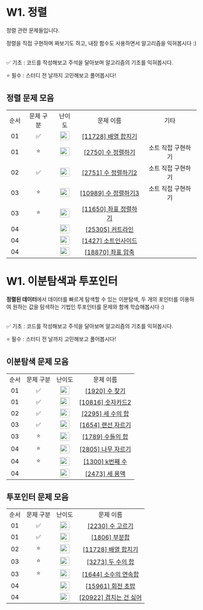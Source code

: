 # W1. 정렬

정렬 관련 문제들입니다. 

정렬을 직접 구현하며 짜보기도 하고, 내장 함수도 사용하면서 알고리즘을 익혀봅시다 :)

 <br/>
✅ 기초 : 코드를 작성해보고 주석을 달아보며 알고리즘의 기초를 익혀봅시다.

⭐ 필수 : 스터디 전 날까지 고민해보고 풀어봅시다!
 <br/>

## 정렬 문제 모음

<table>
<tbody>
<tr>
<td align="center">순서</td>
<td align="center">문제 구분</td>
<td align="center">난이도</td>
<td align="center">문제 이름</td>
<td align="center">기타</td>
</tr>
<tr>
<td align="center">01</td>
<td align="center">✅</td>
<td align="center"><img src="https://d2gd6pc034wcta.cloudfront.net/tier/6.svg" width="25px" height="23px" /></td>
<td align="center"><a href="https://www.acmicpc.net/problem/11728">[11728] 배열 합치기</a></td>
<td align="center"></td>
</tr>
<tr>
<td align="center">01</td>
<td align="center">⭐</td>
<td align="center"><img src="https://d2gd6pc034wcta.cloudfront.net/tier/4.svg" width="25px" height="23px" /></td>
<td align="center"><a href="https://www.acmicpc.net/problem/2750">[2750] 수 정렬하기</a></td>
<td align="center">소트 직접 구현하기</td>
</tr>
<tr>
<td align="center">02</td>
<td align="center">✅</td>
<td align="center"><img src="https://d2gd6pc034wcta.cloudfront.net/tier/6.svg" width="25px" height="23px" /></td>
<td align="center"><a href="https://www.acmicpc.net/problem/2751">[2751] 수 정렬하기2</a></td>
<td align="center">소트 직접 구현하기</td>
</tr>
<tr>
<td align="center">03</td>
<td align="center">⭐</td>
<td align="center"><img src="https://d2gd6pc034wcta.cloudfront.net/tier/5.svg" width="25px" height="23px" /></td>
<td align="center"><a href="https://www.acmicpc.net/problem/10989">[10989] 수 정렬하기3</a></td>
<td align="center">소트 직접 구현하기</td>
</tr>
<tr>
<td align="center">03</td>
<td align="center">⭐</td>
<td align="center"><img src="https://d2gd6pc034wcta.cloudfront.net/tier/6.svg" width="25px" height="23px" /></td>
<td align="center"><a href="https://www.acmicpc.net/problem/11650">[11650] 좌표 정렬하기</a></td>
<td align="center"></td>
</tr>
<tr>
<td align="center">04</td>
<td align="center">&nbsp;</td>
<td align="center"><img src="https://d2gd6pc034wcta.cloudfront.net/tier/4.svg" width="25px" height="23px" /></td>
<td align="center"><a href="https://www.acmicpc.net/problem/25305">[25305] 커트라인 </a></td>
<td align="center"></td>
</tr>
<tr>
<td align="center">04</td>
<td align="center">&nbsp;</td>
<td align="center"><img src="https://d2gd6pc034wcta.cloudfront.net/tier/6.svg" width="25px" height="23px" /></td>
<td align="center"><a href="https://www.acmicpc.net/problem/1427">[1427] 소트인사이드</a></td>
<td align="center"></td>
</tr>
<tr>
<td align="center">04</td>
<td align="center">&nbsp;</td>
<td align="center"><img src="https://d2gd6pc034wcta.cloudfront.net/tier/9.svg" width="25px" height="23px" /></td>
<td align="center"><a href="https://www.acmicpc.net/problem/18870">[18870] 좌표 압축</a></td>
<td align="center"></td>
</tr>
</tbody>
</table>


# W1. 이분탐색과 투포인터
**정렬된 데이터**에서 데이터를 빠르게 탐색할 수 있는 이분탐색, 두 개의 포인터를 이용하여 원하는 값을 탐색하는 기법인 투포인터를 문제와 함께 학습해봅시다 :)

 <br/>
✅ 기초 : 코드를 작성해보고 주석을 달아보며 알고리즘의 기초를 익혀봅시다.

⭐ 필수 : 스터디 전 날까지 고민해보고 풀어봅시다!
 <br/>

 ## 이분탐색 문제 모음
<table>
<tbody>
<tr>
<td align="center">순서</td>
<td align="center">문제 구분</td>
<td align="center">난이도</td>
<td align="center">문제 이름</td>
</tr>
<tr>
<td align="center">01</td>
<td align="center">✅</td>
<td align="center"><img src="https://d2gd6pc034wcta.cloudfront.net/tier/7.svg" width="25px" height="23px" /></td>
<td align="center"><a href="https://www.acmicpc.net/problem/1920">[1920] 수 찾기</a></td>
</tr>
<tr>
<td align="center">01</td>
<td align="center">✅</td>
<td align="center"><img src="https://d2gd6pc034wcta.cloudfront.net/tier/7.svg" width="25px" height="23px" /></td>
<td align="center"><a href="https://www.acmicpc.net/problem/10816">[10816] 숫자카드2</a></td>
</tr>
<tr>
<td align="center">02</td>
<td align="center">✅</td>
<td align="center"><img src="https://d2gd6pc034wcta.cloudfront.net/tier/12.svg" width="25px" height="23px" /></td>
<td align="center"><a href="https://www.acmicpc.net/problem/2295">[2295] 세 수의 합</a></td>
</tr>
<tr>
<td align="center">03</td>
<td align="center">✅</td>
<td align="center"><img src="https://d2gd6pc034wcta.cloudfront.net/tier/9.svg" width="25px" height="23px" /></td>
<td align="center"><a href="https://www.acmicpc.net/problem/1654">[1654] 랜선 자르기</a></td>
</tr>
<tr>
<td align="center">03</td>
<td align="center">⭐</td>
<td align="center"><img src="https://d2gd6pc034wcta.cloudfront.net/tier/6.svg" width="25px" height="23px" /></td>
<td align="center"><a href="https://www.acmicpc.net/problem/1789">[1789] 수들의 합</a></td>
</tr>
<tr>
<td align="center">04</td>
<td align="center">⭐</td>
<td align="center"><img src="https://d2gd6pc034wcta.cloudfront.net/tier/9.svg" width="25px" height="23px" /></td>
<td align="center"><a href="https://www.acmicpc.net/problem/2805">[2805] 나무 자르기 </a></td>
</tr>
<tr>
<td align="center">04</td>
<td align="center">⭐</td>
<td align="center"><img src="https://d2gd6pc034wcta.cloudfront.net/tier/14.svg" width="25px" height="23px" /></td>
<td align="center"><a href="https://www.acmicpc.net/problem/1300">[1300] k번째 수</a></td>
</tr>
<tr>
<td align="center">04</td>
<td align="center">&nbsp;</td>
<td align="center"><img src="https://d2gd6pc034wcta.cloudfront.net/tier/13.svg" width="25px" height="23px" /></td>
<td align="center"><a href="https://www.acmicpc.net/problem/2473">[2473] 세 용액</a></td>
</tr>
</tbody>
</table>



 ## 투포인터 문제 모음
 <table>
<tbody>
<tr>
<td align="center">순서</td>
<td align="center">문제 구분</td>
<td align="center">난이도</td>
<td align="center">문제 이름</td>
</tr>
<tr>
<td align="center">01</td>
<td align="center">✅</td>
<td align="center"><img src="https://d2gd6pc034wcta.cloudfront.net/tier/11.svg" width="25px" height="23px" /></td>
<td align="center"><a href="https://www.acmicpc.net/problem/2230">[2230] 수 고르기</a></td>
</tr>
<tr>
<td align="center">01</td>
<td align="center">✅</td>
<td align="center"><img src="https://d2gd6pc034wcta.cloudfront.net/tier/12.svg" width="25px" height="23px" /></td>
<td align="center"><a href="https://www.acmicpc.net/problem/1806">[1806] 부분합 </a></td>
</tr>
<tr>
<td align="center">02</td>
<td align="center">⭐</td>
<td align="center"><img src="https://d2gd6pc034wcta.cloudfront.net/tier/6.svg" width="25px" height="23px" /></td>
<td align="center"><a href="https://www.acmicpc.net/problem/11728">[11728] 배열 합치기</a></td>
</tr>
<tr>
<td align="center">03</td>
<td align="center">⭐</td>
<td align="center"><img src="https://d2gd6pc034wcta.cloudfront.net/tier/8.svg" width="25px" height="23px" /></td>
<td align="center"><a href="https://www.acmicpc.net/problem/3273">[3273] 두 수의 합</a></td>
</tr>
<tr>
<td align="center">03</td>
<td align="center">⭐</td>
<td align="center"><img src="https://d2gd6pc034wcta.cloudfront.net/tier/12.svg" width="25px" height="23px" /></td>
<td align="center"><a href="https://www.acmicpc.net/problem/1644">[1644] 소수의 연속합</a></td>
</tr>
<tr>
<td align="center">04</td>
<td align="center"></td>
<td align="center"><img src="https://d2gd6pc034wcta.cloudfront.net/tier/12.svg" width="25px" height="23px" /></td>
<td align="center"><a href="https://www.acmicpc.net/problem/15961">[15961] 회전 초밥 </a></td>
</tr>
 <tr>
<td align="center">04</td>
<td align="center"></td>
<td align="center"><img src="https://d2gd6pc034wcta.cloudfront.net/tier/10.svg" width="25px" height="23px" /></td>
<td align="center"><a href="https://www.acmicpc.net/problem/20922">[20922] 겹치는 건 싫어 </a></td>
</tr>
</tbody>
</table>





